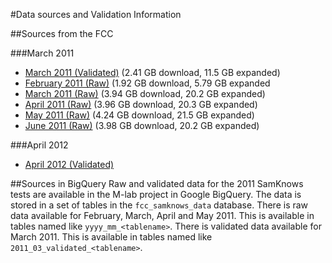 #Data sources and Validation Information

##Sources from the FCC

###March 2011
- [March 2011 (Validated)](http://data.fcc.gov/download/measuring-broadband-america/validated-march-data-2011.tar.gz) (2.41 GB download, 11.5 GB expanded)
- [February 2011 (Raw)](http://data.fcc.gov/download/measuring-broadband-america/raw-bulk-data-feb-2011.tar.gz) (1.92 GB download, 5.79 GB expanded
- [March 2011 (Raw)](http://data.fcc.gov/download/measuring-broadband-america/raw-bulk-data-mar-2011.tar.gz) (3.94 GB download, 20.2 GB expanded)
- [April 2011 (Raw)](http://data.fcc.gov/download/measuring-broadband-america/raw-bulk-data-apr-2011.tar.gz) (3.96 GB download, 20.3 GB expanded)
- [May 2011 (Raw)](http://data.fcc.gov/download/measuring-broadband-america/raw-bulk-data-may-2011.tar.gz) (4.24 GB download, 21.5 GB expanded)
- [June 2011 (Raw)](http://data.fcc.gov/download/measuring-broadband-america/raw-bulk-data-jun-2011.tar.gz) (3.98 GB download, 20.2 GB expanded)

###April 2012
- [April 2012 (Validated)](https://s3.amazonaws.com/fcc-april-data/fcc_data_tables_april_2012_csv.tar.gz)

##Sources in BigQuery
Raw and validated data for the 2011 SamKnows tests are available in the M-lab project in Google BigQuery. The data is stored in a set of tables in the `fcc_samknows_data` database. There is raw data available for February, March, April and May 2011. This is available in tables named like `yyyy_mm_<tablename>`. There is validated data available for March 2011. This is available in tables named like `2011_03_validated_<tablename>`.
